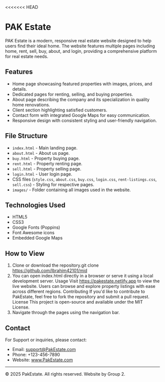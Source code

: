 <<<<<<< HEAD
# PAK Estate

PAK Estate is a modern, responsive real estate website designed to help users find their ideal home. The website features multiple pages including home, rent, sell, buy, about, and login, providing a comprehensive platform for real estate needs.

## Features

- Home page showcasing featured properties with images, prices, and details.
- Dedicated pages for renting, selling, and buying properties.
- About page describing the company and its specialization in quality home renovations.
- Client section highlighting satisfied customers.
- Contact form with integrated Google Maps for easy communication.
- Responsive design with consistent styling and user-friendly navigation.

## File Structure

- `index.html` - Main landing page.
- `about.html` - About us page.
- `buy.html` - Property buying page.
- `rent.html` - Property renting page.
- `sell.html` - Property selling page.
- `login.html` - User login page.
- CSS files (`style.css`, `about.css`, `buy.css`, `login.css`, `rent-listings.css`, `sell.css`) - Styling for respective pages.
- `images/` - Folder containing all images used in the website.

## Technologies Used

- HTML5
- CSS3
- Google Fonts (Poppins)
- Font Awesome icons
- Embedded Google Maps

## How to View

1. Clone or download the repository.git clone https://github.com/Ibrahim42101/mid
2. You can open index.html directly in a browser or serve it using a local development server. Usage Visit https://pakestate.netlify.app to view the live website. Users can browse and explore property listings with ease across different regions. Contributing If you'd like to contribute to PakEstate, feel free to fork the repository and submit a pull request. License This project is open-source and available under the MIT License.
3. Navigate through the pages using the navigation bar.

## Contact

For Support or inquiries, please contact:

- Email: support@PakEstate.com
- Phone: +123-456-7890
- Website: www.PakEstate.com

---

© 2025 PakEstate. All rights reserved. Website by Group 2.
